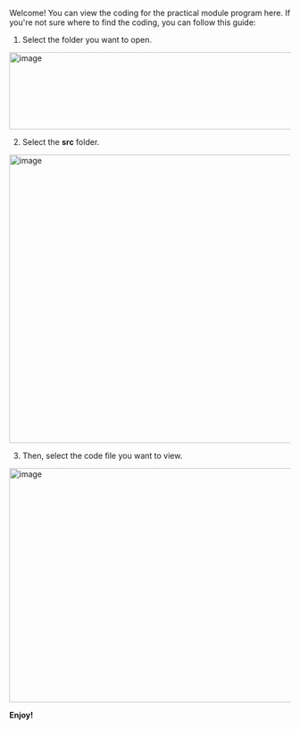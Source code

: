 Welcome! You can view the coding for the practical module program here. If you're not sure where to find the coding, you can follow this guide:

1. Select the folder you want to open.
<img width="1122" height="138" alt="image" src="https://github.com/user-attachments/assets/03bf1447-54ff-4955-a361-6e305f2a3cac" />


2. Select the **src** folder.
<img width="1423" height="516" alt="image" src="https://github.com/user-attachments/assets/5a614f81-1722-4bc6-8ba1-1ce0211a70b5" />


3. Then, select the code file you want to view.
<img width="1431" height="419" alt="image" src="https://github.com/user-attachments/assets/832bf6f5-3d6e-495a-a4a0-2ce61ffa9643" />


**Enjoy!**
